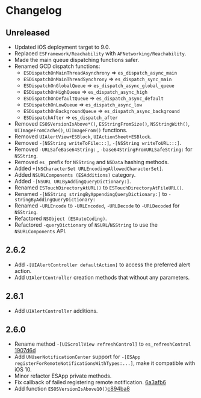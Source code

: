 # Changelog

## Unreleased

- Updated iOS deployment target to 9.0.
- Replaced `ESFramework/Reachability` with `AFNetworking/Reachability`.
- Made the main queue dispatching functions safer.
- Renamed GCD dispatch functions:
    + `ESDispatchOnMainThreadAsynchrony` => `es_dispatch_async_main`
    + `ESDispatchOnMainThreadSynchrony` => `es_dispatch_sync_main`
    + `ESDispatchOnGlobalQueue` => `es_dispatch_async_global_queue`
    + `ESDispatchOnHighQueue` => `es_dispatch_async_high`
    + `ESDispatchOnDefaultQueue` => `es_dispatch_async_default`
    + `ESDispatchOnLowQueue` => `es_dispatch_async_low`
    + `ESDispatchOnBackgroundQueue` => `es_dispatch_async_background`
    + `ESDispatchAfter` => `es_dispatch_after`
- Removed `ESOSVersionIsAbove*()`, `ESStringFromSize()`, `NSStringWith()`, `UIImageFromCache()`, `UIImageFrom()` functions.
- Removed `UIAlertView+ESBlock`, `UIActionSheet+ESBlock`.
- Removed `-[NSString writeToFile:::]`, `-[NSString writeToURL:::]`.
- Removed `-URLSafeBase64String:` , `-base64StringFromURLSafeString:` for `NSString`.
- Removed `es_` prefix for `NSString` and `NSData` hashing methods.
- Added `+[NSCharacterSet URLEncodingAllowedCharacterSet]`.
- Added `NSURLComponents (ESAdditions)` category.
- Added `-[NSURL URLByAddingQueryDictionary:]`.
- Renamed `ESTouchDirectoryAtURL()` to `ESTouchDirectoryAtFileURL()`.
- Renamed `-[NSString stringByAppendingQueryDictionary:]` to `-stringByAddingQueryDictionary:`
- Renamed `-URLEncode` to `-URLEncoded`, `-URLDecode` to `-URLDecoded` for `NSString`.
- Refactored `NSObject (ESAutoCoding)`.
- Refactored `-queryDictionary` of `NSURL`/`NSString` to use the `NSURLComponents` API.

## 2.6.2

- Add `-[UIAlertController defaultAction]` to access the preferred alert action.
- Add `UIAlertController` creation methods that without any parameters.

## 2.6.1

- Add `UIAlertController` additions.

## 2.6.0

- Rename method `-[UIScrollView refreshControl]` to `es_refreshControl` [1907d6d](https://github.com/ElfSundae/ESFramework/commit/1907d6dfa707b61849a55ef4616bd119958538bc)
- Add `UNUserNotificationCenter` support for `-[ESApp registerForRemoteNotificationsWithTypes:...]`, make it compatible with iOS 10.
- Minor refactor ESApp private methods.
- Fix callback of failed registering remote notification. [6a3afb6](https://github.com/ElfSundae/ESFramework/commit/6a3afb664cf4c1e686f6bf981db7999ae658948f)
- Add function `ESOSVersionIsAbove10()`[c894ba8](https://github.com/ElfSundae/ESFramework/commit/c894ba87a0af29cde81373590b4918323f3bd1dd)
